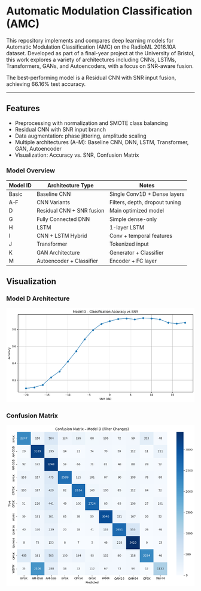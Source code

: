 

# Automatic Modulation Classification (AMC)

This repository implements and compares deep learning models for Automatic Modulation Classification (AMC) on the RadioML 2016.10A dataset. Developed as part of a final-year project at the University of Bristol, this work explores a variety of architectures including CNNs, LSTMs, Transformers, GANs, and Autoencoders, with a focus on SNR-aware fusion.

The best-performing model is a Residual CNN with SNR input fusion, achieving 66.16% test accuracy.

---

## Features

- Preprocessing with normalization and SMOTE class balancing  
- Residual CNN with SNR input branch  
- Data augmentation: phase jittering, amplitude scaling  
- Multiple architectures (A–M): Baseline CNN, DNN, LSTM, Transformer, GAN, Autoencoder  
- Visualization: Accuracy vs. SNR, Confusion Matrix


### Model Overview

| Model ID | Architecture Type           | Notes                          |
|----------|-----------------------------|--------------------------------|
| Basic    | Baseline CNN                | Single Conv1D + Dense layers   |
| A–F      | CNN Variants                | Filters, depth, dropout tuning |
| D        | Residual CNN + SNR fusion   | Main optimized model           |
| G        | Fully Connected DNN         | Simple dense-only              |
| H        | LSTM                        | 1-layer LSTM                   |
| I        | CNN + LSTM Hybrid           | Conv + temporal features       |
| J        | Transformer                 | Tokenized input                |
| K        | GAN Architecture            | Generator + Classifier         |
| M        | Autoencoder + Classifier    | Encoder + FC layer             |

## Visualization
### Model D Architecture  
![Model D](model_D.png)

### Confusion Matrix  
![Confusion Matrix](matrix.png)




